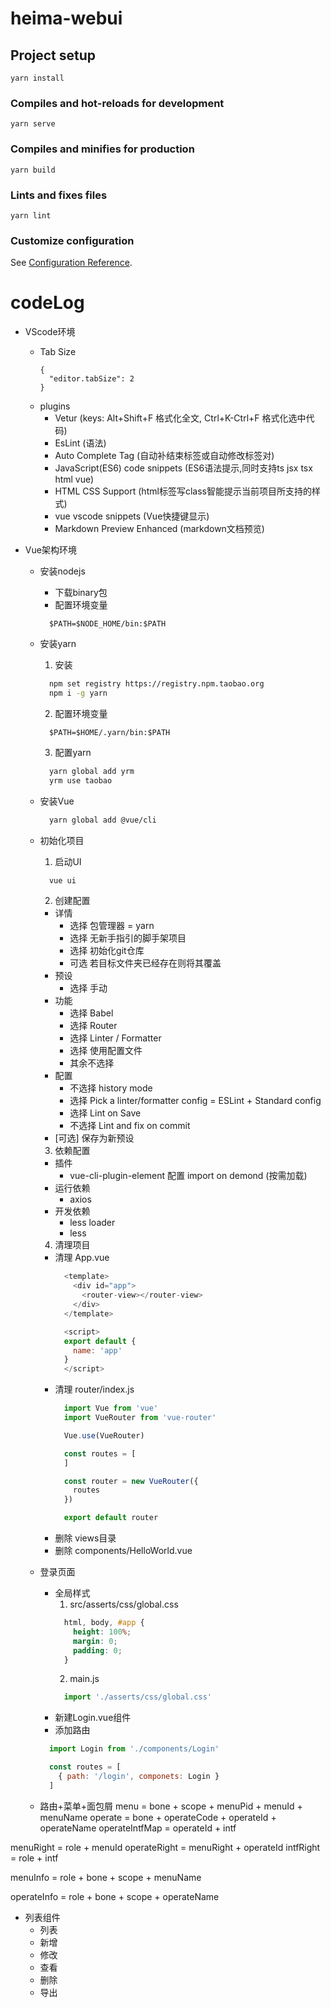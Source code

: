 # heima-webui

## Project setup
```
yarn install
```

### Compiles and hot-reloads for development
```
yarn serve
```

### Compiles and minifies for production
```
yarn build
```

### Lints and fixes files
```
yarn lint
```

### Customize configuration
See [Configuration Reference](https://cli.vuejs.org/config/).


# codeLog

- VScode环境
  - Tab Size
    ```
    {
      "editor.tabSize": 2
    }
    ```
  - plugins
    - Vetur (keys: Alt+Shift+F 格式化全文, Ctrl+K-Ctrl+F 格式化选中代码)
    - EsLint (语法)
    - Auto Complete Tag (自动补结束标签或自动修改标签对)
    - JavaScript(ES6) code snippets (ES6语法提示,同时支持ts jsx tsx html vue)
    - HTML CSS Support (html标签写class智能提示当前项目所支持的样式)
    - vue vscode snippets (Vue快捷键显示)
    - Markdown Preview Enhanced (markdown文档预览)

- Vue架构环境
  - 安装nodejs
    - 下载binary包
    - 配置环境变量
    ```vim
      $PATH=$NODE_HOME/bin:$PATH
    ```
  - 安装yarn
    1. 安装
      ```bash
        npm set registry https://registry.npm.taobao.org
        npm i -g yarn
      ```
    2. 配置环境变量
      ```vim
        $PATH=$HOME/.yarn/bin:$PATH
      ```
    3. 配置yarn
      ```bash
        yarn global add yrm
        yrm use taobao
      ```
  - 安装Vue
    ```bash
      yarn global add @vue/cli
    ```
  - 初始化项目
    1. 启动UI
    ```bash
      vue ui
    ```
    2. 创建配置
      - 详情
        - 选择 包管理器 = yarn
        - 选择 无新手指引的脚手架项目
        - 选择 初始化git仓库
        - 可选 若目标文件夹已经存在则将其覆盖
      - 预设
        - 选择 手动
      - 功能
        - 选择 Babel
        - 选择 Router
        - 选择 Linter / Formatter
        - 选择 使用配置文件
        - 其余不选择
      - 配置
        - 不选择 history mode
        - 选择 Pick a linter/formatter config = ESLint + Standard config
        - 选择 Lint on Save
        - 不选择 Lint and fix on commit
      - [可选] 保存为新预设
    3. 依赖配置
      - 插件
        - vue-cli-plugin-element 配置 import on demond (按需加载)
      - 运行依赖
        - axios
      - 开发依赖
        - less loader
        - less
    4. 清理项目
      - 清理 App.vue
        ```js
          <template>
            <div id="app">
              <router-view></router-view>
            </div>
          </template>

          <script>
          export default {
            name: 'app'
          }
          </script>

        ```
      - 清理 router/index.js
        ```js
          import Vue from 'vue'
          import VueRouter from 'vue-router'

          Vue.use(VueRouter)

          const routes = [
          ]

          const router = new VueRouter({
            routes
          })

          export default router

        ```
      - 删除 views目录
      - 删除 components/HelloWorld.vue
    
  - 登录页面
    - 全局样式
      1. src/asserts/css/global.css
        ```css
          html, body, #app {
            height: 100%;
            margin: 0;
            padding: 0;
          }
        ```
      2. main.js
        ```js
          import './asserts/css/global.css'
        ```
    - 新建Login.vue组件
    - 添加路由
    ```js
      import Login from './components/Login'

      const routes = [
        { path: '/login', componets: Login }
      ]
    ```
  - 路由+菜单+面包屑
menu = bone + scope + menuPid + menuId + menuName
operate = bone + operateCode + operateId + operateName
operateIntfMap = operateId + intf

menuRight = role + menuId
operateRight = menuRight + operateId
intfRight = role + intf


menuInfo = role + bone + scope + menuName

operateInfo = role + bone + scope + operateName
  - 列表组件
    - 列表
    - 新增
    - 修改
    - 查看
    - 删除
    - 导出